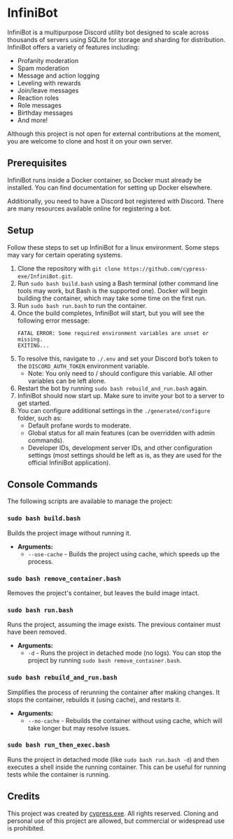 # InfiniBot

InfiniBot is a multipurpose Discord utility bot designed to scale across thousands of servers using SQLite for storage and sharding for distribution. InfiniBot offers a variety of features including:
- Profanity moderation
- Spam moderation
- Message and action logging
- Leveling with rewards
- Join/leave messages
- Reaction roles
- Role messages
- Birthday messages
- And more!

Although this project is not open for external contributions at the moment, you are welcome to clone and host it on your own server.

## Prerequisites

InfiniBot runs inside a Docker container, so Docker must already be installed. You can find documentation for setting up Docker elsewhere.

Additionally, you need to have a Discord bot registered with Discord. There are many resources available online for registering a bot.

## Setup

Follow these steps to set up InfiniBot for a linux environment. Some steps may vary for certain operating systems.

1. Clone the repository with `git clone https://github.com/cypress-exe/InfiniBot.git`.
2. Run `sudo bash build.bash` using a Bash terminal (other command line tools may work, but Bash is the supported one). Docker will begin building the container, which may take some time on the first run.
3. Run `sudo bash run.bash` to run the container.
4. Once the build completes, InfiniBot will start, but you will see the following error message:
    ```
    FATAL ERROR: Some required environment variables are unset or missing.
    EXITING...
    ```
5. To resolve this, navigate to `./.env` and set your Discord bot’s token to the `DISCORD_AUTH_TOKEN` environment variable.
    - Note: You only need to / should configure this variable. All other variables can be left alone.
6. Restart the bot by running `sudo bash rebuild_and_run.bash` again.
7. InfiniBot should now start up. Make sure to invite your bot to a server to get started.
8. You can configure additional settings in the `./generated/configure` folder, such as:
    - Default profane words to moderate.
    - Global status for all main features (can be overridden with admin commands).
    - Developer IDs, development server IDs, and other configuration settings (most settings should be left as is, as they are used for the official InfiniBot application).

## Console Commands

The following scripts are available to manage the project:

### `sudo bash build.bash`
Builds the project image without running it.

- **Arguments:**
  - `--use-cache` - Builds the project using cache, which speeds up the process.

### `sudo bash remove_container.bash`
Removes the project's container, but leaves the build image intact.

### `sudo bash run.bash`
Runs the project, assuming the image exists. The previous container must have been removed.

- **Arguments:**
  - `-d` - Runs the project in detached mode (no logs). You can stop the project by running `sudo bash remove_container.bash`.

### `sudo bash rebuild_and_run.bash`
Simplifies the process of rerunning the container after making changes. It stops the container, rebuilds it (using cache), and restarts it.

- **Arguments:**
  - `--no-cache` - Rebuilds the container without using cache, which will take longer but may resolve issues.

### `sudo bash run_then_exec.bash`
Runs the project in detached mode (like `sudo bash run.bash -d`) and then executes a shell inside the running container. This can be useful for running tests while the container is running.

## Credits

This project was created by [cypress.exe](https://github.com/cypress-exe). All rights reserved. Cloning and personal use of this project are allowed, but commercial or widespread use is prohibited.

